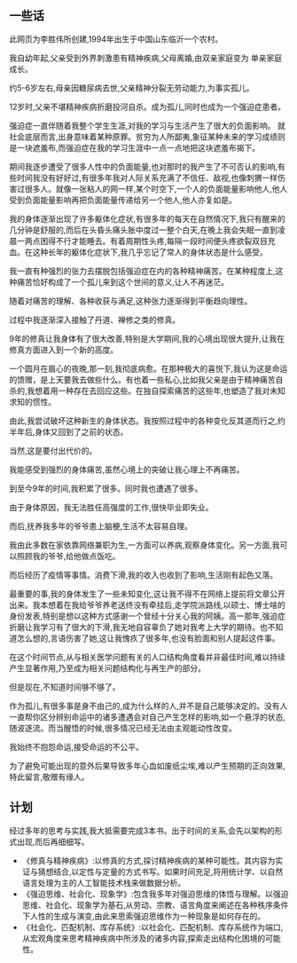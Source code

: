 ## 一些话

此网页为李胜伟所创建,1994年出生于中国山东临沂一个农村。

我自幼年起,父亲受到外界刺激患有精神疾病,父母离婚,由双亲家庭变为
单亲家庭成长。

约5-6岁左右,母亲因糖尿病去世,父亲精神分裂无劳动能力,为事实孤儿。

12岁时,父亲不堪精神疾病折磨投河自杀。成为孤儿,同时也成为一个强迫症患者。

强迫症一直伴随着我整个学生生涯,对我的学习与生活产生了很大的负面影响。
就社会底层而言,出身意味着某种原罪。贫穷为人所鄙夷,象征某种未来的学习成绩则是一块遮羞布,而强迫症在我的学习生涯中一点一点地把这块遮羞布揭下。

期间我逐步遭受了很多人性中的负面能量,也对那时的我产生了不可否认的影响,有些时间我没有好好过,有很多年我对人际关系充满了不信任、敌视,也像刺猬一样伤害过很多人。就像一张粘人的网一样,某个时空下,一个人的负面能量影响他人,他人受到负面能量影响再把负面能量传递给另一个他人,他人亦复如是。

我的身体逐渐出现了许多躯体化症状,有很多年的每天在自然情况下,我只有醒来的几分钟是舒服的,而后在头昏头痛头胀中度过一整个白天,在晚上我会失眠一直到凌晨一两点困得不行才能睡去。有着周期性头疼,每隔一段时间便头疼欲裂双目充血。在这种长年的躯体化症状下,我几乎忘记了常人的身体状态是什么感受。

我一直有种强烈的张力去摆脱包括强迫症在内的各种精神痛苦。在某种程度上,这种痛苦恰好构成了一个孤儿来到这个世间的意义,让人不再迷茫。

随着对痛苦的理解、各种收获与满足,这种张力逐渐得到平衡趋向理性。

过程中我逐渐深入接触了丹道、禅修之类的修真。

9年的修真让我身体有了很大改善,特别是大学期间,我的心境出现很大提升,让我在修真方面进入到一个新的高度。

一个圆月在眉心的夜晚,那一刻,我彻底病愈。在那种极大的喜悦下,我认为这是命运的馈赠，是上天要我去做些什么。有也着一些私心,比如我父亲是由于精神痛苦自杀的,我想着用一种存在去回应这些。在独自探索痛苦的这些年,也塑造了我对未知求知的惯性。

由此,我尝试破坏这种新生的身体状态。我按照过程中的各种变化反其道而行之,约半年后,身体又回到了之前的状态。

当然,这是要付出代价的。

我能感受到强烈的身体痛苦,虽然心境上的突破让我心理上不再痛苦。

到至今9年的时间,我积累了很多。同时我也遭遇了很多。

由于身体原因，我无法胜任高强度的工作,很快毕业即失业。

而后,抚养我多年的爷爷患上脑梗,生活不太容易自理。

我由此多数在家依靠网络兼职为生,一方面可以养病,观察身体变化。另一方面,我可以照顾我的爷爷,给他做点饭吃。

而后经历了疫情等事情。消费下滑,我的收入也收到了影响,生活刚有起色又落。

最重要的事,我的身体发生了一些未知变化,这让我不得不在网络上提前将文章公开出来。我本想着在我给爷爷养老送终没有牵挂后,走学院派路线,以硕士、博士啥的身份发表,特别是想以这种方式感谢一个曾经十分关心我的阿姨。高一那年,强迫症折磨让我学习有了很大的下滑,我无地自容辜负了她对我考上大学的期待。也不知道怎么想的,言语伤害了她,这让我愧疚了很多年,也没有脸面和别人提起这件事。

在这个时间节点,从与相关医学问题有关的人口结构角度看并非最佳时间,难以持续产生显著作用,乃至成为相关问题结构化与再生产的部分。

但是现在,不知道时间够不够了。

作为孤儿,有很多事是身不由己的,成为什么样的人,并不是自己能够决定的。没有人一直帮你区分辨别命运中的诸多遭遇会对自己产生怎样的影响,如一个悬浮的状态,随波逐流。而当醒悟的时候,很多情况已经无法由主观能动性改变。

我始终不抱怨命运,接受命运的不公平。

为了避免可能出现的意外后果导致多年心血如废纸尘埃,难以产生预期的正向效果,特此留言,敬赠有缘人。

## 计划

经过多年的思考与实践,我大抵需要完成3本书。出于时间的关系,会先以架构的形式出现,而后再细细写。

- 《修真与精神疾病》:以修真的方式,探讨精神疾病的某种可能性。其内容为实证与猜想结合,以定性与定量的方式书写。如果时间充足,将用统计学、以自然语言处理为主的人工智能技术栈来做数据分析。
- 《强迫思维、社会化、现象学》:包含我多年对强迫思维的体悟与理解。以强迫思维、社会化、现象学为基石,从劳动、宗教、语言角度来阐述在各种秩序条件下人性的生成与演变,由此来思索强迫思维作为一种现象是如何存在的。
- 《社会化、匹配机制、库存系统》:以社会化、匹配机制、库存系统作为端口,从宏观角度来思考精神疾病中所涉及的诸多内容,探索走出结构化困境的可能性。






